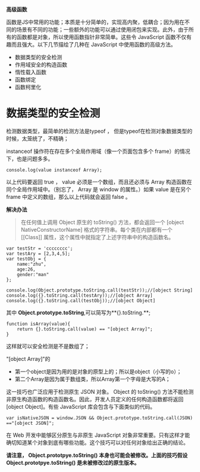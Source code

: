**高级函数**

函数是JS中常用的功能；本质是十分简单的，实现高内聚，低耦合；因为用在不同的场景有不同的功能；一些额外的功能可以通过使用闭包来实现。此外，由于所有的函数都是对象，所以使用函数指针非常简单。这些令 JavaScript 函数不仅有趣而且强大。以下几节描绘了几种在 JavaScript 中使用函数的高级方法。

- 数据类型的安全检测
- 作用域安全的构造函数
- 惰性载入函数
- 函数绑定
- 函数柯里化

# 数据类型的安全检测

检测数据类型，最简单的检测方法是typeof ， 但是typeof在检测对象数据类型的时候，太笼统了，不精确；

 instanceof 操作符在存在多个全局作用域（像一个页面包含多个 frame）的情况下，也是问题多多。

	console.log(value instanceof Array);

以上代码要返回 true ， value 必须是一个数组，而且还必须与 Array 构造函数在同个全局作用域中。（别忘了， Array 是 window 的属性。）如果 value 是在另个 frame 中定义的数组，那么以上代码就会返回 false 。

**解决办法** 
> 在任何值上调用 Object 原生的 toString() 方法，都会返回一个 [object NativeConstructorName] 格式的字符串。每个类在内部都有一个 [[Class]] 属性，这个属性中就指定了上述字符串中的构造函数名。

	var testStr = 'cccccccc';
	var testAry = [2,3,4,5];
	var testObj = {
	    name:"zhu",
	    age:26,
	    gender:"man"
	};
	
	console.log(Object.prototype.toString.call(testStr));//[object String]
	console.log({}.toString.call(testAry));//[object Array]
	console.log({}.toString.call(testObj));//[object Object]

其中 **Object.prototype.toString**,可以简写为**{}.toString.**;

	function isArray(value){
		return {}.toString.call(value) == "[object Array]";
	}

这样就可以安全检测是不是数组了；

"[object Array]"的
- 第一个object是因为用的是对象的原型上的；所以是object（小写的o）；
- 第二个Array是因为属于数组类，所以Array第一个字母是大写的A；

这一技巧也广泛应用于检测原生 JSON 对象。 Object 的 toString() 方法不能检测非原生构造函数的构造函数名。因此，开发人员定义的任何构造函数都将返回[object Object]。有些 JavaScript 库会包含与下面类似的代码。

	var isNativeJSON = window.JSON && Object.prototype.toString.call(JSON) =="[object JSON]";

在 Web 开发中能够区分原生与非原生 JavaScript 对象非常重要。只有这样才能确切知道某个对象到底有哪些功能。这个技巧可以对任何对象给出正确的结论。

**请注意， Object.prototpye.toString() 本身也可能会被修改。上面的技巧假设 Object.prototpye.toString() 是未被修改过的原生版本。**
